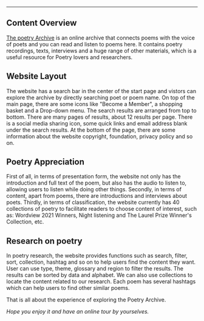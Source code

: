 ---
## Content Overview
[The poetry Archive](https://poetryarchive.org/) is an online archive that connects poems with the voice of poets and you can read and listen to poems here. It contains poetry recordings, texts, interviews and a huge range of other materials, which is a useful resource for Poetry lovers and researchers. 

## Website Layout

The website has a search bar in the center of the start page and vistors can explore the archive by directly searching poet or poem name. On top of the main page, there are some icons like "Become a Member", a shopping basket and a Drop-down menu. The search results are arranged from top to bottom. There are many pages of results, about 12 results per page. There is a social media sharing icon, some quick links and email address blank under the search results. At the bottom of the page, there are some information about the website copyright, foundation, privacy policy and so on.

## Poetry Appreciation 

First of all, in terms of presentation form, the website not only has the introduction and full text of the poem, but also has the audio to listen to, allowing users to listen while doing other things. Secondly, in terms of content, apart from poems, there are introductions and interviews about poets. Thirdly, in terms of classification, the website currently has 40 collections of poetry to facilitate readers to choose content of interest, such as: Wordview 2021 Winners, Night listening and The Laurel Prize Winner's Collection, etc.

## Research on poetry

In poetry research, the website provides functions such as search, filter, sort, collection, hashtag and so on to help users find the content they want. User can use type, theme, glossary and region to filter the results. The results can be sorted by data and alphabet. We can also use collections to locate the content related to our research. Each poem has several hashtags which can help users to find other similar poems.


That is all about the experience of exploring the Poetry Archive.

*Hope you enjoy it and have an online tour by yourselves.*

